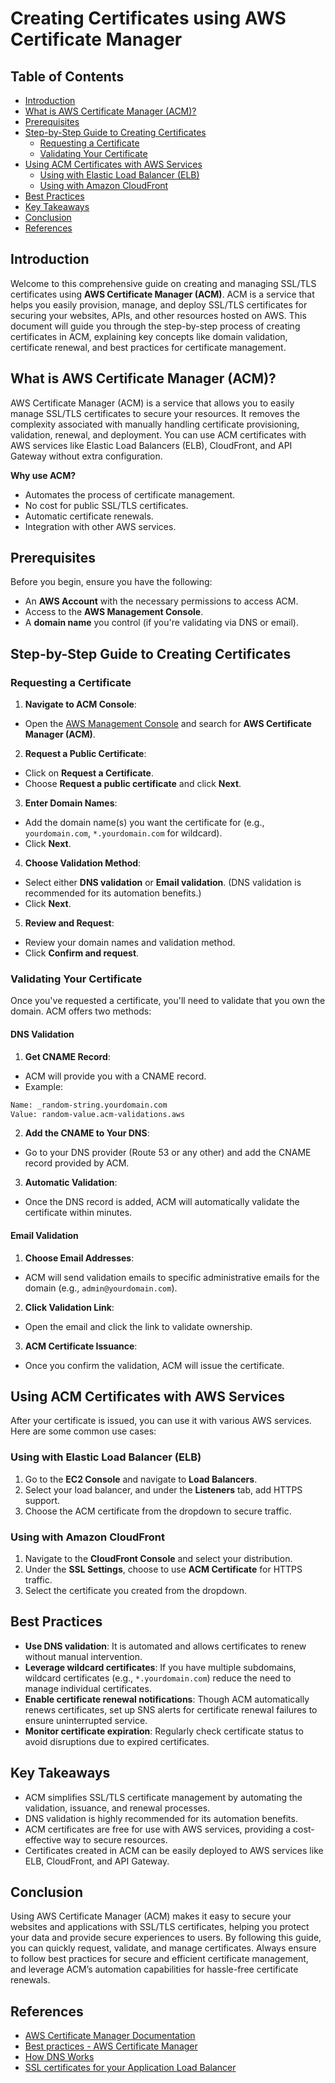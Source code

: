 # Creating Certificates using AWS Certificate Manager

## Table of Contents

- [Introduction](#introduction)
- [What is AWS Certificate Manager (ACM)?](#what-is-aws-certificate-manager-acm)
- [Prerequisites](#prerequisites)
- [Step-by-Step Guide to Creating Certificates](#step-by-step-guide-to-creating-certificates)
    - [Requesting a Certificate](#requesting-a-certificate)
    - [Validating Your Certificate](#validating-your-certificate)
- [Using ACM Certificates with AWS Services](#using-acm-certificates-with-aws-services)
    - [Using with Elastic Load Balancer (ELB)](#using-with-elastic-load-balancer-elb)
    - [Using with Amazon CloudFront](#using-with-amazon-cloudfront)
- [Best Practices](#best-practices)
- [Key Takeaways](#key-takeaways)
- [Conclusion](#conclusion)
- [References](#references)

## Introduction

Welcome to this comprehensive guide on creating and managing SSL/TLS certificates using **AWS Certificate Manager (ACM)**. ACM is a service that helps you easily provision, manage, and deploy SSL/TLS certificates for securing your websites, APIs, and other resources hosted on AWS. This document will guide you through the step-by-step process of creating certificates in ACM, explaining key concepts like domain validation, certificate renewal, and best practices for certificate management.

## What is AWS Certificate Manager (ACM)?

AWS Certificate Manager (ACM) is a service that allows you to easily manage SSL/TLS certificates to secure your resources. It removes the complexity associated with manually handling certificate provisioning, validation, renewal, and deployment. You can use ACM certificates with AWS services like Elastic Load Balancers (ELB), CloudFront, and API Gateway without extra configuration.

**Why use ACM?**
- Automates the process of certificate management.
- No cost for public SSL/TLS certificates.
- Automatic certificate renewals.
- Integration with other AWS services.

## Prerequisites

Before you begin, ensure you have the following:
- An **AWS Account** with the necessary permissions to access ACM.
- Access to the **AWS Management Console**.
- A **domain name** you control (if you're validating via DNS or email).

## Step-by-Step Guide to Creating Certificates

### Requesting a Certificate

1. **Navigate to ACM Console**:

- Open the [AWS Management Console](https://aws.amazon.com/console/) and search for **AWS Certificate Manager (ACM)**.

2. **Request a Public Certificate**:

- Click on **Request a Certificate**.
- Choose **Request a public certificate** and click **Next**.

3. **Enter Domain Names**:

- Add the domain name(s) you want the certificate for (e.g., `yourdomain.com`, `*.yourdomain.com` for wildcard).
- Click **Next**.

4. **Choose Validation Method**:

- Select either **DNS validation** or **Email validation**. (DNS validation is recommended for its automation benefits.)
- Click **Next**.

5. **Review and Request**:

- Review your domain names and validation method.
- Click **Confirm and request**.

### Validating Your Certificate

Once you've requested a certificate, you'll need to validate that you own the domain. ACM offers two methods:

#### DNS Validation

1. **Get CNAME Record**:

- ACM will provide you with a CNAME record.
- Example:

```bash
Name: _random-string.yourdomain.com
Value: random-value.acm-validations.aws
```

2. **Add the CNAME to Your DNS**:

- Go to your DNS provider (Route 53 or any other) and add the CNAME record provided by ACM.

3. **Automatic Validation**:

- Once the DNS record is added, ACM will automatically validate the certificate within minutes.

#### Email Validation

1. **Choose Email Addresses**:

- ACM will send validation emails to specific administrative emails for the domain (e.g., `admin@yourdomain.com`).

2. **Click Validation Link**:

- Open the email and click the link to validate ownership.

3. **ACM Certificate Issuance**:

- Once you confirm the validation, ACM will issue the certificate.

## Using ACM Certificates with AWS Services

After your certificate is issued, you can use it with various AWS services. Here are some common use cases:

### Using with Elastic Load Balancer (ELB)

1. Go to the **EC2 Console** and navigate to **Load Balancers**.
2. Select your load balancer, and under the **Listeners** tab, add HTTPS support.
3. Choose the ACM certificate from the dropdown to secure traffic.

### Using with Amazon CloudFront

1. Navigate to the **CloudFront Console** and select your distribution.
2. Under the **SSL Settings**, choose to use **ACM Certificate** for HTTPS traffic.
3. Select the certificate you created from the dropdown.

## Best Practices

- **Use DNS validation**: It is automated and allows certificates to renew without manual intervention.
- **Leverage wildcard certificates**: If you have multiple subdomains, wildcard certificates (e.g., `*.yourdomain.com`) reduce the need to manage individual certificates.
- **Enable certificate renewal notifications**: Though ACM automatically renews certificates, set up SNS alerts for certificate renewal failures to ensure uninterrupted service.
- **Monitor certificate expiration**: Regularly check certificate status to avoid disruptions due to expired certificates.

## Key Takeaways

- ACM simplifies SSL/TLS certificate management by automating the validation, issuance, and renewal processes.
- DNS validation is highly recommended for its automation benefits.
- ACM certificates are free for use with AWS services, providing a cost-effective way to secure resources.
- Certificates created in ACM can be easily deployed to AWS services like ELB, CloudFront, and API Gateway.

## Conclusion

Using AWS Certificate Manager (ACM) makes it easy to secure your websites and applications with SSL/TLS certificates, helping you protect your data and provide secure experiences to users. By following this guide, you can quickly request, validate, and manage certificates. Always ensure to follow best practices for secure and efficient certificate management, and leverage ACM’s automation capabilities for hassle-free certificate renewals.

## References

- [AWS Certificate Manager Documentation](https://docs.aws.amazon.com/acm/index.html)
- [Best practices - AWS Certificate Manager](https://docs.aws.amazon.com/acm/latest/userguide/acm-bestpractices.html)
- [How DNS Works](https://docs.aws.amazon.com/Route53/latest/DeveloperGuide/welcome-dns-service.html)
- [SSL certificates for your Application Load Balancer](https://docs.aws.amazon.com/elasticloadbalancing/latest/application/https-listener-certificates.html)